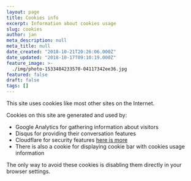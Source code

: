 ```yaml
---
layout: page
title: Cookies info
excerpt: Information about cookies usage
slug: cookies
author: jan
meta_description: null
meta_title: null
date_created: "2018-10-21T20:26:06.000Z"
date_updated: "2018-10-17T09:10:19.000Z"
feature_image: >-
  ./img/photo-1533484233570-04117342ee36.jpg
featured: false
draft: false
tags: []
---
```


This site uses cookies like most other sites on the Internet.

Cookies on this site are generated and used by:

- Google Analytics for gathering information about visitors
- Disqus for providing their conversation features
- Cloudflare for security features [here is more](https://support.cloudflare.com/hc/en-us/articles/200170156-What-does-the-Cloudflare-cfduid-cookie-do-)
- There is also a cookie for displaying cookie bar with cookies usage information

The only way to avoid these cookies is disabling them directly in your browser settings.
